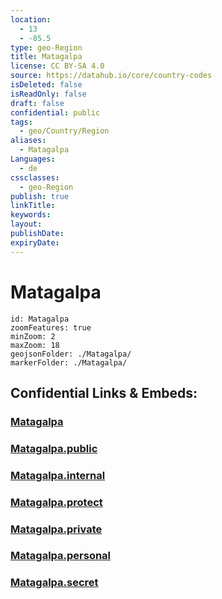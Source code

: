```yaml
---
location:
  - 13
  - -85.5
type: geo-Region
title: Matagalpa
license: CC BY-SA 4.0
source: https://datahub.io/core/country-codes
isDeleted: false
isReadOnly: false
draft: false
confidential: public
tags:
  - geo/Country/Region
aliases:
  - Matagalpa
Languages:
  - de
cssclasses:
  - geo-Region
publish: true
linkTitle:
keywords:
layout:
publishDate:
expiryDate:
---
```


# Matagalpa

```leaflet
id: Matagalpa
zoomFeatures: true 
minZoom: 2 
maxZoom: 18
geojsonFolder: ./Matagalpa/
markerFolder: ./Matagalpa/
```


## Confidential Links & Embeds: 

### [Matagalpa](/_Standards/Earth/Continent/America~Central/Nicaragua/departments~Nicaragua/Matagalpa.md) 

### [Matagalpa.public](/_public/Earth/Continent/America~Central/Nicaragua/departments~Nicaragua/Matagalpa.public.md) 

### [Matagalpa.internal](/_internal/Earth/Continent/America~Central/Nicaragua/departments~Nicaragua/Matagalpa.internal.md) 

### [Matagalpa.protect](/_protect/Earth/Continent/America~Central/Nicaragua/departments~Nicaragua/Matagalpa.protect.md) 

### [Matagalpa.private](/_private/Earth/Continent/America~Central/Nicaragua/departments~Nicaragua/Matagalpa.private.md) 

### [Matagalpa.personal](/_personal/Earth/Continent/America~Central/Nicaragua/departments~Nicaragua/Matagalpa.personal.md) 

### [Matagalpa.secret](/_secret/Earth/Continent/America~Central/Nicaragua/departments~Nicaragua/Matagalpa.secret.md)

